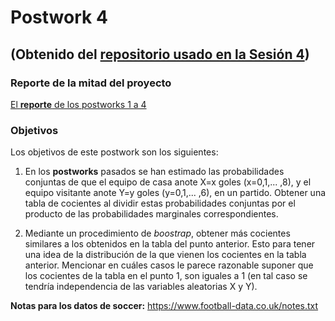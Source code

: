 # Postwork 4
## (Obtenido del [repositorio usado en la Sesión 4](https://github.com/beduExpert/Programacion-R-Santander-2021/tree/main/Sesion-04/Postwork))

### Reporte de la mitad del proyecto
[El __reporte__ de los postworks 1 a 4](Postwork_4/Equipo2_Postworks1-4.pdf)

### Objetivos
Los objetivos de este postwork son los siguientes:

1. En los __postworks__ pasados se han estimado las probabilidades conjuntas de que el equipo de casa anote X=x goles (x=0,1,... ,8), y el equipo visitante anote Y=y goles (y=0,1,... ,6), en un partido. Obtener una tabla de cocientes al dividir estas probabilidades conjuntas por el producto de las probabilidades marginales correspondientes.

2. Mediante un procedimiento de _boostrap_, obtener más cocientes similares a los obtenidos en la tabla del punto anterior. Esto para tener una idea de la distribución de la que vienen los cocientes en la tabla anterior. Mencionar en cuáles casos le parece razonable suponer que los cocientes de la tabla en el punto 1, son iguales a 1 (en tal caso se tendría independencia de las variables aleatorias X y Y).

__Notas para los datos de soccer:__ https://www.football-data.co.uk/notes.txt


